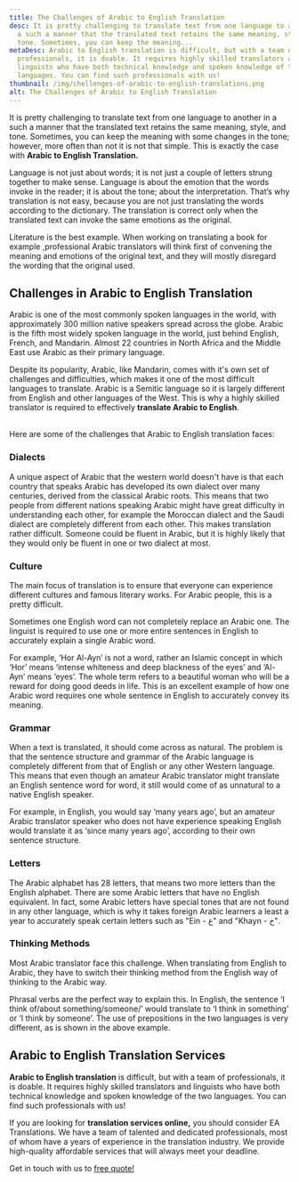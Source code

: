 ```yaml
---
title: The Challenges of Arabic to English Translation
desc: It is pretty challenging to translate text from one language to another in
  a such a manner that the translated text retains the same meaning, style, and
  tone. Sometimes, you can keep the meaning...
metaDesc: Arabic to English translation is difficult, but with a team of
  professionals, it is doable. It requires highly skilled translators and
  linguists who have both technical knowledge and spoken knowledge of the two
  languages. You can find such professionals with us!
thumbnail: /img/chellenges-of-arabic-to-english-translations.png
alt: The Challenges of Arabic to English Translation
---
```

<!--StartFragment-->

It is pretty challenging to translate text from one language to another in a such a manner that the translated text retains the same meaning, style, and tone. Sometimes, you can keep the meaning with some changes in the tone; however, more often than not it is not that simple. This is exactly the case with **Arabic to English Translation.**

Language is not just about words; it is not just a couple of letters strung together to make sense. Language is about the emotion that the words invoke in the reader; it is about the tone; about the interpretation. That’s why translation is not easy, because you are not just translating the words according to the dictionary. The translation is correct only when the translated text can invoke the same emotions as the original.

Literature is the best example. When working on translating a book for example ,professional Arabic translators will think first of convening the meaning and emotions of the original text, and they will mostly disregard the wording that the original used.

## Challenges in A**rabic to English Translation**

Arabic is one of the most commonly spoken languages in the world, with approximately 300 million native speakers spread across the globe. Arabic is the fifth most widely spoken language in the world, just behind English, French, and Mandarin. Almost 22 countries in North Africa and the Middle East use Arabic as their primary language.

Despite its popularity, Arabic, like Mandarin, comes with it's own set of challenges and difficulties, which makes it one of the most difficult languages to translate. Arabic is a Semitic language so it is largely different from English and other languages of the West. This is why a highly skilled translator is required to effectively **translate Arabic to English**.

\
Here are some of the challenges that Arabic to English translation faces:

### Dialects

A unique aspect of Arabic that the western world doesn't have is that each country that speaks Arabic has developed its own dialect over many centuries, derived from the classical Arabic roots. This means that two people from different nations speaking Arabic might have great difficulty in understanding each other, for example the Moroccan dialect and the Saudi dialect are completely different from each other. This makes translation rather difficult. Someone could be fluent in Arabic, but it is highly likely that they would only be fluent in one or two dialect at most.

### Culture

The main focus of translation is to ensure that everyone can experience different cultures and famous literary works. For Arabic people, this is a pretty difficult.

Sometimes one English word can not completely replace an Arabic one. The linguist is required to use one or more entire sentences in English to accurately explain a single Arabic word.

For example, ‘Hor Al-Ayn’ is not a word, rather an Islamic concept in which ‘Hor’ means ‘intense whiteness and deep blackness of the eyes’ and ‘Al-Ayn’ means ‘eyes’. The whole term refers to a beautiful woman who will be a reward for doing good deeds in life. This is an excellent example of how one Arabic word requires one whole sentence in English to accurately convey its meaning.

### Grammar

When a text is translated, it should come across as natural. The problem is that the sentence structure and grammar of the Arabic language is completely different from that of English or any other Western language. This means that even though an amateur Arabic translator might translate an English sentence word for word, it still would come of as unnatural to a native English speaker.

For example, in English, you would say ‘many years ago’, but an amateur Arabic translator speaker who does not have experience speaking English would translate it as ‘since many years ago’, according to their own sentence structure.

### Letters

The Arabic alphabet has 28 letters, that means two more letters than the English alphabet. There are some Arabic letters that have no English equivalent. In fact, some Arabic letters have special tones that are not found in any other language, which is why it takes foreign Arabic learners a least a year to accurately speak certain letters such as "Ein - ع" and "Khayn - خ".

### Thinking Methods

Most Arabic translator face this challenge. When translating from English to Arabic, they have to switch their thinking method from the English way of thinking to the Arabic way.

Phrasal verbs are the perfect way to explain this. In English, the sentence ‘I think of/about something/someone/’ would translate to ‘I think in something’ or ‘I think by someone’. The use of prepositions in the two languages is very different, as is shown in the above example.

## Arabic to English Translation Services

**Arabic to English translation** is difficult, but with a team of professionals, it is doable. It requires highly skilled translators and linguists who have both technical knowledge and spoken knowledge of the two languages. You can find such professionals with us!

If you are looking for **translation services online,** you should consider EA Translations. We have a team of talented and dedicated professionals, most of whom have a years of experience in the translation industry. We provide high-quality affordable services that will always meet your deadline. 

Get in touch with us to [free quote!](https://englisharabictranslations.com/)

<!--EndFragment-->